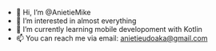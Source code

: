 - 👋 Hi, I’m @AnietieMike
- 👀 I’m interested in almost everything
- 🌱 I’m currently learning mobile developoment with Kotlin
- 📫 You can reach me via email: anietieudoaka@gmail.com

<!---
AnietieMike/AnietieMike is a ✨ special ✨ repository because its `README.md` (this file) appears on your GitHub profile.
You can click the Preview link to take a look at your changes.
--->
